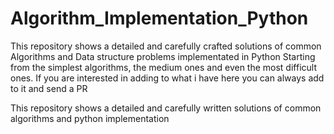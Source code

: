 # Algorithm_Implementation_Python

This repository shows a detailed and carefully crafted solutions of common Algorithms and Data structure problems implementated in Python 
Starting from the simplest algorithms, the medium ones and even the most difficult ones.
If you are interested in adding to what i have here you can always add to it and send a PR

This repository shows a detailed and carefully written solutions of common algorithms and python implementation 

